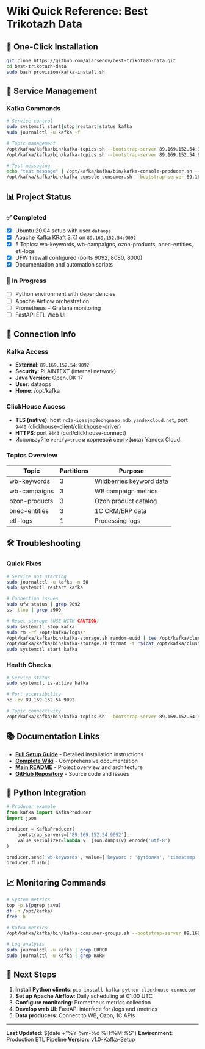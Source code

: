 # Wiki Quick Reference: Best Trikotazh Data

## 🚀 One-Click Installation
```bash
git clone https://github.com/aiarsenov/best-trikotazh-data.git
cd best-trikotazh-data
sudo bash provision/kafka-install.sh
```

## 🔧 Service Management

### Kafka Commands
```bash
# Service control
sudo systemctl start|stop|restart|status kafka
sudo journalctl -u kafka -f

# Topic management
/opt/kafka/kafka/bin/kafka-topics.sh --bootstrap-server 89.169.152.54:9092 --list
/opt/kafka/kafka/bin/kafka-topics.sh --bootstrap-server 89.169.152.54:9092 --describe --topic TOPIC_NAME

# Test messaging
echo "test message" | /opt/kafka/kafka/bin/kafka-console-producer.sh --bootstrap-server 89.169.152.54:9092 --topic wb-keywords
/opt/kafka/kafka/bin/kafka-console-consumer.sh --bootstrap-server 89.169.152.54:9092 --topic wb-keywords --from-beginning
```

## 📊 Project Status

### ✅ Completed
- [x] Ubuntu 20.04 setup with user `dataops`
- [x] Apache Kafka KRaft 3.7.1 on `89.169.152.54:9092`
- [x] 5 Topics: wb-keywords, wb-campaigns, ozon-products, onec-entities, etl-logs
- [x] UFW firewall configured (ports 9092, 8080, 8000)
- [x] Documentation and automation scripts

### 🔄 In Progress
- [ ] Python environment with dependencies
- [ ] Apache Airflow orchestration
- [ ] Prometheus + Grafana monitoring
- [ ] FastAPI ETL Web UI

## 🔗 Connection Info

### Kafka Access
- **External**: `89.169.152.54:9092`
- **Security**: PLAINTEXT (internal network)
- **Java Version**: OpenJDK 17
- **User**: dataops
- **Home**: /opt/kafka

### ClickHouse Access
- **TLS (native)**: host `rc1a-ioasjmp8oohqnaeo.mdb.yandexcloud.net`, port `9440` (clickhouse-client/clickhouse-driver)
- **HTTPS**: port `8443` (curl/clickhouse-connect)
- Используйте `verify=true` и корневой сертификат Yandex Cloud.

### Topics Overview
| Topic | Partitions | Purpose |
|-------|------------|---------|
| wb-keywords | 3 | Wildberries keyword data |
| wb-campaigns | 3 | WB campaign metrics |
| ozon-products | 3 | Ozon product catalog |
| onec-entities | 3 | 1C CRM/ERP data |
| etl-logs | 1 | Processing logs |

## 🛠️ Troubleshooting

### Quick Fixes
```bash
# Service not starting
sudo journalctl -u kafka -n 50
sudo systemctl restart kafka

# Connection issues
sudo ufw status | grep 9092
ss -tlnp | grep :909

# Reset storage (USE WITH CAUTION)
sudo systemctl stop kafka
sudo rm -rf /opt/kafka/logs/*
/opt/kafka/kafka/bin/kafka-storage.sh random-uuid | tee /opt/kafka/cluster.id
/opt/kafka/kafka/bin/kafka-storage.sh format -t "$(cat /opt/kafka/cluster.id)" -c /opt/kafka/kafka/config/kraft/server.properties
sudo systemctl start kafka
```

### Health Checks
```bash
# Service status
sudo systemctl is-active kafka

# Port accessibility
nc -zv 89.169.152.54 9092

# Topic connectivity
/opt/kafka/kafka/bin/kafka-topics.sh --bootstrap-server 89.169.152.54:9092 --list
```

## 📚 Documentation Links

- **[Full Setup Guide](./KAFKA_SETUP.md)** - Detailed installation instructions
- **[Complete Wiki](./WIKI_DOCUMENTATION.md)** - Comprehensive documentation
- **[Main README](../README.md)** - Project overview and architecture
- **[GitHub Repository](https://github.com/aiarsenov/best-trikotazh-data)** - Source code and issues

## 🔧 Python Integration

```python
# Producer example
from kafka import KafkaProducer
import json

producer = KafkaProducer(
    bootstrap_servers=['89.169.152.54:9092'],
    value_serializer=lambda v: json.dumps(v).encode('utf-8')
)

producer.send('wb-keywords', value={'keyword': 'футболка', 'timestamp': '2025-01-01'})
producer.flush()
```

## 📈 Monitoring Commands

```bash
# System metrics
top -p $(pgrep java)
df -h /opt/kafka/
free -h

# Kafka metrics
/opt/kafka/kafka/bin/kafka-consumer-groups.sh --bootstrap-server 89.169.152.54:9092 --list

# Log analysis
sudo journalctl -u kafka | grep ERROR
sudo journalctl -u kafka | grep WARN
```

## 🚀 Next Steps

1. **Install Python clients**: `pip install kafka-python clickhouse-connector`
2. **Set up Apache Airflow**: Daily scheduling at 01:00 UTC
3. **Configure monitoring**: Prometheus metrics collection
4. **Develop web UI**: FastAPI interface for /logs and /metrics
5. **Data producers**: Connect to WB, Ozon, 1C APIs

---

**Last Updated**: $(date +"%Y-%m-%d %H:%M:%S")
**Environment**: Production ETL Pipeline
**Version**: v1.0-Kafka-Setup
